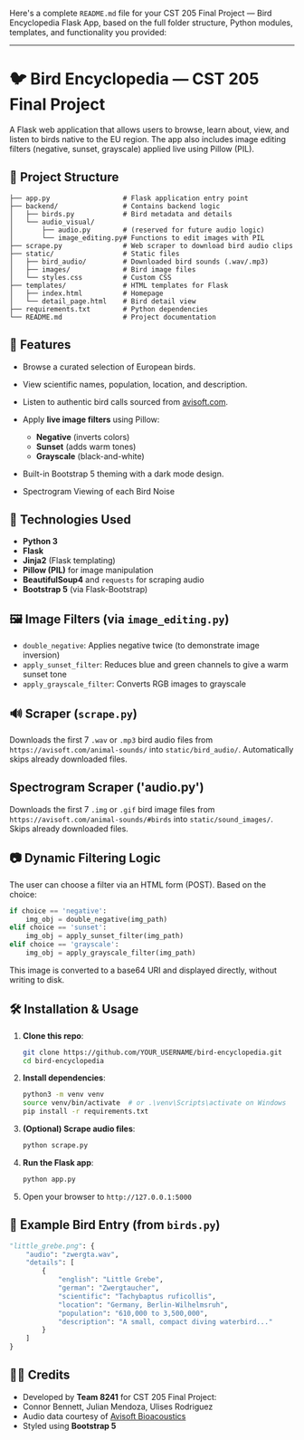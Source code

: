 Here's a complete `README.md` file for your CST 205 Final Project — Bird Encyclopedia Flask App, based on the full folder structure, Python modules, templates, and functionality you provided:

---

# 🐦 Bird Encyclopedia — CST 205 Final Project

A Flask web application that allows users to browse, learn about, view, and listen to birds native to the EU region. The app also includes image editing filters (negative, sunset, grayscale) applied live using Pillow (PIL).

## 📁 Project Structure

```
├── app.py                  # Flask application entry point
├── backend/                # Contains backend logic
│   ├── birds.py            # Bird metadata and details
│   └── audio_visual/
│       ├── audio.py        # (reserved for future audio logic)
│       └── image_editing.py# Functions to edit images with PIL
├── scrape.py               # Web scraper to download bird audio clips
├── static/                 # Static files
│   ├── bird_audio/         # Downloaded bird sounds (.wav/.mp3)
│   ├── images/             # Bird image files
│   └── styles.css          # Custom CSS
├── templates/              # HTML templates for Flask
│   ├── index.html          # Homepage
│   └── detail_page.html    # Bird detail view
├── requirements.txt        # Python dependencies
└── README.md               # Project documentation
```

## 🚀 Features

* Browse a curated selection of European birds.
* View scientific names, population, location, and description.
* Listen to authentic bird calls sourced from [avisoft.com](https://avisoft.com/animal-sounds/).
* Apply **live image filters** using Pillow:

  * **Negative** (inverts colors)
  * **Sunset** (adds warm tones)
  * **Grayscale** (black-and-white)
* Built-in Bootstrap 5 theming with a dark mode design.
* Spectrogram Viewing of each Bird Noise

## 🧠 Technologies Used

* **Python 3**
* **Flask**
* **Jinja2** (Flask templating)
* **Pillow (PIL)** for image manipulation
* **BeautifulSoup4** and `requests` for scraping audio
* **Bootstrap 5** (via Flask-Bootstrap)

## 🖼️ Image Filters (via `image_editing.py`)

* `double_negative`: Applies negative twice (to demonstrate image inversion)
* `apply_sunset_filter`: Reduces blue and green channels to give a warm sunset tone
* `apply_grayscale_filter`: Converts RGB images to grayscale

## 🔊 Scraper (`scrape.py`)

Downloads the first 7 `.wav` or `.mp3` bird audio files from `https://avisoft.com/animal-sounds/` into `static/bird_audio/`. Automatically skips already downloaded files.

## Spectrogram Scraper ('audio.py')

Downloads the first 7 `.img` or `.gif` bird image files from `https://avisoft.com/animal-sounds/#birds` into `static/sound_images/`. Skips already downloaded files. 

## 📷 Dynamic Filtering Logic

The user can choose a filter via an HTML form (POST). Based on the choice:

```python
if choice == 'negative':
    img_obj = double_negative(img_path)
elif choice == 'sunset':
    img_obj = apply_sunset_filter(img_path)
elif choice == 'grayscale':
    img_obj = apply_grayscale_filter(img_path)
```

This image is converted to a base64 URI and displayed directly, without writing to disk.

## 🛠️ Installation & Usage

1. **Clone this repo**:

   ```bash
   git clone https://github.com/YOUR_USERNAME/bird-encyclopedia.git
   cd bird-encyclopedia
   ```

2. **Install dependencies**:

   ```bash
   python3 -m venv venv
   source venv/bin/activate  # or .\venv\Scripts\activate on Windows
   pip install -r requirements.txt
   ```

3. **(Optional) Scrape audio files**:

   ```bash
   python scrape.py
   ```

4. **Run the Flask app**:

   ```bash
   python app.py
   ```

5. Open your browser to `http://127.0.0.1:5000`

## 🧪 Example Bird Entry (from `birds.py`)

```python
"little_grebe.png": {
    "audio": "zwergta.wav",
    "details": [
        {
            "english": "Little Grebe",
            "german": "Zwergtaucher",
            "scientific": "Tachybaptus ruficollis",
            "location": "Germany, Berlin-Wilhelmsruh",
            "population": "610,000 to 3,500,000",
            "description": "A small, compact diving waterbird..."
        }
    ]
}
```

## 👨‍💻 Credits

* Developed by **Team 8241** for CST 205 Final Project:
* Connor Bennett, Julian Mendoza, Ulises Rodriguez
* Audio data courtesy of [Avisoft Bioacoustics](https://avisoft.com/animal-sounds/)
* Styled using **Bootstrap 5**

